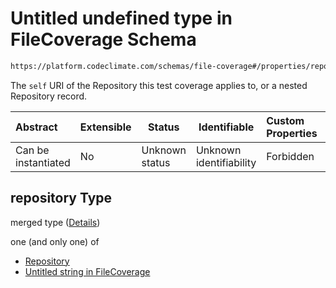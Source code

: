 # Untitled undefined type in FileCoverage Schema

```txt
https://platform.codeclimate.com/schemas/file-coverage#/properties/repository
```

The `self` URI of the Repository this test coverage applies to, or a nested Repository record.


| Abstract            | Extensible | Status         | Identifiable            | Custom Properties | Additional Properties | Access Restrictions | Defined In                                                                                  |
| :------------------ | ---------- | -------------- | ----------------------- | :---------------- | --------------------- | ------------------- | ------------------------------------------------------------------------------------------- |
| Can be instantiated | No         | Unknown status | Unknown identifiability | Forbidden         | Allowed               | none                | [FileCoverage.schema.json\*](../../schemas/FileCoverage.schema.json "open original schema") |

## repository Type

merged type ([Details](filecoverage-properties-repository.md))

one (and only one) of

-   [Repository](coveragetotals-properties-repository-oneof-repository.md "check type definition")
-   [Untitled string in FileCoverage](filecoverage-properties-repository-oneof-1.md "check type definition")
